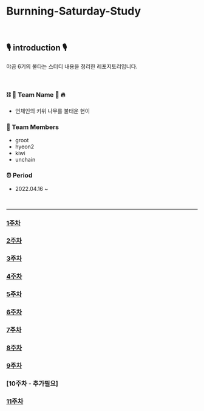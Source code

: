 # Burnning-Saturday-Study


<br>

## 🎙 introduction 🎙
야곰 6기의 불타는 스터디 내용을 정리한 레포지토리입니다.

<br>

### ⛓ 🥝 Team Name  🎄 🔥
  *  언체인의 키위 나무를 불태운 현이

### 👤 Team Members
  * groot
  * hyeon2
  * kiwi
  * unchain      
  

### ⏰ Period     
* 2022.04.16 ~          


<br>

---

### [1주차](https://github.com/Groot-94/Burnning-Saturday-Study/wiki/2022-04-16)
### [2주차](https://github.com/Groot-94/Burnning-Saturday-Study/wiki/2022-04-23)
### [3주차](https://github.com/Groot-94/Burnning-Saturday-Study/wiki/2022-04-30)
### [4주차](https://github.com/Groot-94/Burnning-Saturday-Study/wiki/2022-05-07)
### [5주차](https://github.com/Groot-94/Burnning-Saturday-Study/wiki/2022-05-14)
### [6주차](https://github.com/Groot-94/Burnning-Saturday-Study/wiki/2022-05-21)
### [7주차](https://github.com/Groot-94/Burnning-Saturday-Study/wiki/2022-05-27)
### [8주차](https://github.com/Groot-94/Burnning-Saturday-Study/wiki/2022-06-04)
### [9주차](https://github.com/Groot-94/Burnning-Saturday-Study/wiki/2022-06-18)
### [10주차 - 추가필요]
### [11주차](https://github.com/Groot-94/Burnning-Saturday-Study/wiki/2022-07-16)
